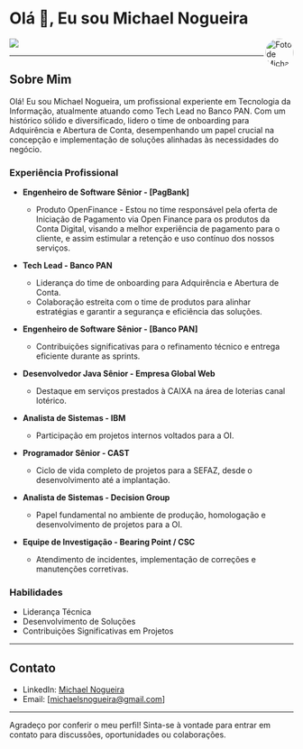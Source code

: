 # Olá 👋, Eu sou Michael Nogueira
<a target="_blank" href="https://www.linkedin.com/in/michael-nogueira-4a27a326/">
  <img src="https://media.licdn.com/dms/image/C4D03AQHicvyWN1Y3eg/profile-displayphoto-shrink_800_800/0/1642325015630?e=1709769600&v=beta&t=z6A56dsFDAipiVhyHkZwMc0LmyDhKA2B9Z-ImyvGdqk" alt="Foto de Michael Nogueira" align="right" height="50" style="border-radius: 50%;">
</a>

<a target="_blank" href="https://www.linkedin.com/in/michael-nogueira-4a27a326/">
  <img src="https://img.shields.io/badge/linkedin-0077B5.svg?style=for-the-badge&logo=linkedin&logoColor=white">
</a>

---

## Sobre Mim

Olá! Eu sou Michael Nogueira, um profissional experiente em Tecnologia da Informação, atualmente atuando como Tech Lead no Banco PAN. Com um histórico sólido e diversificado, lidero o time de onboarding para Adquirência e Abertura de Conta, desempenhando um papel crucial na concepção e implementação de soluções alinhadas às necessidades do negócio.

### Experiência Profissional

- **Engenheiro de Software Sênior - [PagBank]**
    - Produto OpenFinance - Estou no time responsável pela oferta de Iniciação de Pagamento via Open Finance para os produtos da Conta Digital, visando a melhor experiência de pagamento para o cliente, e assim estimular a retenção e uso contínuo dos nossos serviços.

- **Tech Lead - Banco PAN**
    - Liderança do time de onboarding para Adquirência e Abertura de Conta.
    - Colaboração estreita com o time de produtos para alinhar estratégias e garantir a segurança e eficiência das soluções.

- **Engenheiro de Software Sênior - [Banco PAN]**
    - Contribuições significativas para o refinamento técnico e entrega eficiente durante as sprints.

- **Desenvolvedor Java Sênior - Empresa Global Web**
    - Destaque em serviços prestados à CAIXA na área de loterias canal lotérico.

- **Analista de Sistemas - IBM**
    - Participação em projetos internos voltados para a OI.

- **Programador Sênior - CAST**
    - Ciclo de vida completo de projetos para a SEFAZ, desde o desenvolvimento até a implantação.

- **Analista de Sistemas - Decision Group**
    - Papel fundamental no ambiente de produção, homologação e desenvolvimento de projetos para a OI.

- **Equipe de Investigação - Bearing Point / CSC**
    - Atendimento de incidentes, implementação de correções e manutenções corretivas.

### Habilidades

- Liderança Técnica
- Desenvolvimento de Soluções
- Contribuições Significativas em Projetos

---

## Contato

- LinkedIn: [Michael Nogueira](https://www.linkedin.com/in/michael-nogueira-4a27a326/)
- Email: [michaelsnogueira@gmail.com]

---

Agradeço por conferir o meu perfil! Sinta-se à vontade para entrar em contato para discussões, oportunidades ou colaborações.
